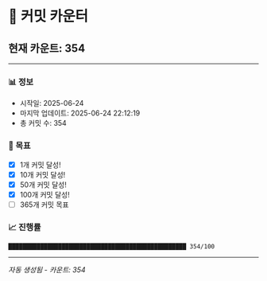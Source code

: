 # 🔢 커밋 카운터

## 현재 카운트: 354

---

### 📊 정보
- 시작일: 2025-06-24
- 마지막 업데이트: 2025-06-24 22:12:19
- 총 커밋 수: 354

### 🎯 목표
- [x] 1개 커밋 달성!
- [x] 10개 커밋 달성!
- [x] 50개 커밋 달성!
- [x] 100개 커밋 달성!
- [ ] 365개 커밋 목표

### 📈 진행률
```
██████████████████████████████████████████████████ 354/100
```

---
*자동 생성됨 - 카운트: 354*
